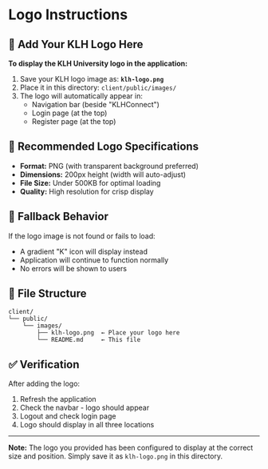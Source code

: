 # Logo Instructions

## 📸 Add Your KLH Logo Here

**To display the KLH University logo in the application:**

1. Save your KLH logo image as: **`klh-logo.png`**
2. Place it in this directory: `client/public/images/`
3. The logo will automatically appear in:
   - Navigation bar (beside "KLHConnect")
   - Login page (at the top)
   - Register page (at the top)

## 📏 Recommended Logo Specifications

- **Format:** PNG (with transparent background preferred)
- **Dimensions:** 200px height (width will auto-adjust)
- **File Size:** Under 500KB for optimal loading
- **Quality:** High resolution for crisp display

## 🔄 Fallback Behavior

If the logo image is not found or fails to load:
- A gradient "K" icon will display instead
- Application will continue to function normally
- No errors will be shown to users

## 📂 File Structure

```
client/
└── public/
    └── images/
        ├── klh-logo.png  ← Place your logo here
        └── README.md     ← This file
```

## ✅ Verification

After adding the logo:
1. Refresh the application
2. Check the navbar - logo should appear
3. Logout and check login page
4. Logo should display in all three locations

---

**Note:** The logo you provided has been configured to display at the correct size and position. Simply save it as `klh-logo.png` in this directory.
